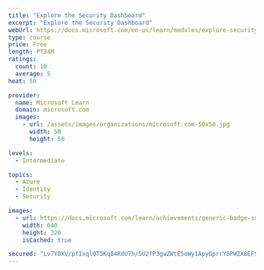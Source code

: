 ```yaml
---
title: "Explore the Security Dashboard"
excerpt: "Explore the Security Dashboard"
webUrl: https://docs.microsoft.com/en-us/learn/modules/explore-security-dashboard/
type: course
price: Free
length: PT34M
ratings:
  count: 10
  average: 5
heat: 50

provider:
  name: Microsoft Learn
  domain: microsoft.com
  images:
    - url: /assets/images/organizations/microsoft.com-50x50.jpg
      width: 50
      height: 50

levels:
  - Intermediate

topics:
  - Azure
  - Identity
  - Security

images:
  - url: https://docs.microsoft.com/learn/achievements/generic-badge-social.png
    width: 640
    height: 320
    isCached: true

secured: "Lv7Y8XV/pfIxqlQT5Kq84RdU7h/5U2fP3gwZWtE5oWy1ApyGprrY8PWZX8EF94k7o7rrCf5cH8puEZZ67/MkvxTFO5xOsy3jy/1/5jzUxasQEPPqCTqFG/VqxutTJ/6NRJKCjOO9z0aSz/WfJS4OCkOGipyxqH1OLC8kRtswjCF0IpkYaIPoHDxwyxCb88wAS+chIAuJJY3fTZ+iUi1ur7GyDqw2CDnPca30F8nqIdFITR3Bn3KZte62jHQGIfLCvd3gpv7LscVmmgcmXUZkUU0oyyDTDjPNn7YZeP+Iye0PafVe1rcv0bWAuFVtDQWHh1sOpEDk0HGrWy7aNiy+xlKVg/PSwxo18LHWbmghgTvZDdfr1mUovO8vaC68pAMPMwpYM6rdHc3tiDByemTdw/KH2pta9YEC+JvsHtjzok8=;tHxpMgfCF/JZpW8N7Jw1Tg=="
---
```


